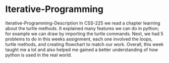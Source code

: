 # Iterative-Programming

Iterative-Programming-Description
In CSS-225 we read a chapter learning about the turtle methods. It explained many features we can do in python; for example we can draw by importing the turtle commands. Next, we had 5 problems to do in this weeks
assignment, each one involved the loops, turtle methods, and creating flowchart to match our work. Overall, this week taught me a lot and also helped me gained a better understanding of how python is used in the
real world.
